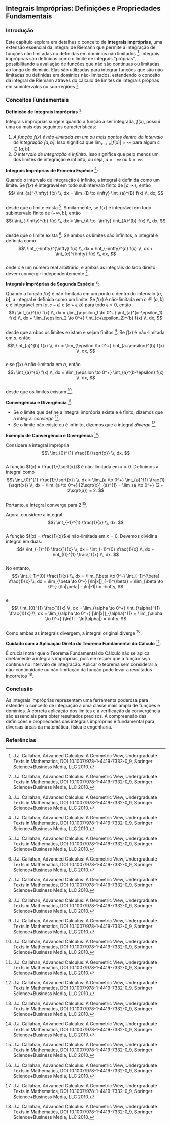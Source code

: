 ## Integrais Impróprias: Definições e Propriedades Fundamentais

### Introdução
Este capítulo explora em detalhes o conceito de **integrais impróprias**, uma extensão essencial da integral de Riemann que permite a integração de funções não limitadas ou definidas em domínios não limitados [^326]. Integrais impróprias são definidas como o limite de integrais "próprias", possibilitando a avaliação de funções que não são contínuas ou limitadas ao longo do domínio. Elas são utilizadas para integrar funções que são não-limitadas ou definidas em domínios não-limitados, estendendo o conceito da integral de Riemann através do cálculo de limites de integrais próprias em subintervalos ou sub-regiões [^326].

### Conceitos Fundamentais

**Definição de Integrais Impróprias** [^326]:

Integrais impróprias surgem quando a função a ser integrada, $f(x)$, possui uma ou mais das seguintes características:

1.  *A função $f(x)$ é não-limitada em um ou mais pontos dentro do intervalo de integração $[a, b]$*. Isso significa que $\lim_{x \to c} |f(x)| = \infty$ para algum $c \in [a, b]$.
2.  *O intervalo de integração é infinito*. Isso significa que pelo menos um dos limites de integração é infinito, ou seja, $a = -\infty$ ou $b = \infty$.

**Integrais Impróprias de Primeira Espécie** [^329]:

Quando o intervalo de integração é infinito, a integral é definida como um limite. Se $f(x)$ é integrável em todo subintervalo finito de $[a, \infty)$, então
$$\
\int_{a}^{\infty} f(x) \\, dx = \lim_{B \to \infty} \int_{a}^{B} f(x) \\, dx,
$$\
desde que o limite exista [^329]. Similarmente, se $f(x)$ é integrável em todo subintervalo finito de $(-\infty, b]$, então
$$\
\int_{-\infty}^{b} f(x) \\, dx = \lim_{A \to -\infty} \int_{A}^{b} f(x) \\, dx,
$$\
desde que o limite exista [^329]. Se ambos os limites são infinitos, a integral é definida como
$$\
\int_{-\infty}^{\infty} f(x) \\, dx = \int_{-\infty}^{c} f(x) \\, dx + \int_{c}^{\infty} f(x) \\, dx,
$$\
onde $c$ é um número real arbitrário, e ambas as integrais do lado direito devem convergir independentemente [^329].

**Integrais Impróprias de Segunda Espécie** [^328]:

Quando a função $f(x)$ é não-limitada em um ponto $c$ dentro do intervalo $[a, b]$, a integral é definida como um limite. Se $f(x)$ é não-limitada em $c \in (a, b)$ e é integrável em $[a, c-\epsilon]$ e $[c+\epsilon, b]$ para todo $\epsilon > 0$, então
$$\
\int_{a}^{b} f(x) \\, dx = \lim_{\epsilon_1 \to 0^+} \int_{a}^{c-\epsilon_1} f(x) \\, dx + \lim_{\epsilon_2 \to 0^+} \int_{c+\epsilon_2}^{b} f(x) \\, dx,
$$\
desde que ambos os limites existam e sejam finitos [^328]. Se $f(x)$ é não-limitada em $a$, então
$$\
\int_{a}^{b} f(x) \\, dx = \lim_{\epsilon \to 0^+} \int_{a+\epsilon}^{b} f(x) \\, dx,
$$\
e se $f(x)$ é não-limitada em $b$, então
$$\
\int_{a}^{b} f(x) \\, dx = \lim_{\epsilon \to 0^+} \int_{a}^{b-\epsilon} f(x) \\, dx,
$$\
desde que os limites existam [^328].

**Convergência e Divergência** [^327]:

*   Se o limite que define a integral imprópria existe e é finito, dizemos que a integral *converge* [^327].
*   Se o limite não existe ou é infinito, dizemos que a integral *diverge* [^327].

**Exemplo de Convergência e Divergência** [^327]:

Considere a integral imprópria
$$\
\int_{0}^{1} \frac{1}{\sqrt{x}} \\, dx.
$$\
A função $f(x) = \frac{1}{\sqrt{x}}$ é não-limitada em $x = 0$. Definimos a integral como
$$\
\int_{0}^{1} \frac{1}{\sqrt{x}} \\, dx = \lim_{a \to 0^+} \int_{a}^{1} \frac{1}{\sqrt{x}} \\, dx = \lim_{a \to 0^+} [2\sqrt{x}]_{a}^{1} = \lim_{a \to 0^+} (2 - 2\sqrt{a}) = 2.
$$\
Portanto, a integral converge para 2 [^327].

Agora, considere a integral
$$\
\int_{-1}^{1} \frac{1}{x} \\, dx.
$$\
A função $f(x) = \frac{1}{x}$ é não-limitada em $x = 0$. Devemos dividir a integral em duas:
$$\
\int_{-1}^{1} \frac{1}{x} \\, dx = \int_{-1}^{0} \frac{1}{x} \\, dx + \int_{0}^{1} \frac{1}{x} \\, dx.
$$\
No entanto,
$$\
\int_{-1}^{0} \frac{1}{x} \\, dx = \lim_{\beta \to 0^-} \int_{-1}^{\beta} \frac{1}{x} \\, dx = \lim_{\beta \to 0^-} [\ln|x|]_{-1}^{\beta} = \lim_{\beta \to 0^-} (\ln|\beta| - \ln|-1|) = -\infty,
$$\
e
$$\
\int_{0}^{1} \frac{1}{x} \\, dx = \lim_{\alpha \to 0^+} \int_{\alpha}^{1} \frac{1}{x} \\, dx = \lim_{\alpha \to 0^+} [\ln|x|]_{\alpha}^{1} = \lim_{\alpha \to 0^+} (\ln|1| - \ln|\alpha|) = \infty.
$$\
Como ambas as integrais divergem, a integral original diverge [^328].

**Cuidado com a Aplicação Direta do Teorema Fundamental do Cálculo** [^328]:

É crucial notar que o Teorema Fundamental do Cálculo não se aplica diretamente a integrais impróprias, pois ele requer que a função seja contínua no intervalo de integração. Aplicar o teorema sem considerar a não-continuidade ou não-limitação da função pode levar a resultados incorretos [^328].

### Conclusão

As integrais impróprias representam uma ferramenta poderosa para estender o conceito de integração a uma classe mais ampla de funções e domínios. A correta aplicação dos limites e a verificação da convergência são essenciais para obter resultados precisos. A compreensão das definições e propriedades das integrais impróprias é fundamental para diversas áreas da matemática, física e engenharia.

### Referências
[^326]: J.J. Callahan, Advanced Calculus: A Geometric View, Undergraduate Texts in Mathematics, DOI 10.1007/978-1-4419-7332-0_9, Springer Science+Business Media, LLC 2010.
[^327]: J.J. Callahan, Advanced Calculus: A Geometric View, Undergraduate Texts in Mathematics, DOI 10.1007/978-1-4419-7332-0_9, Springer Science+Business Media, LLC 2010.
[^328]: J.J. Callahan, Advanced Calculus: A Geometric View, Undergraduate Texts in Mathematics, DOI 10.1007/978-1-4419-7332-0_9, Springer Science+Business Media, LLC 2010.
[^329]: J.J. Callahan, Advanced Calculus: A Geometric View, Undergraduate Texts in Mathematics, DOI 10.1007/978-1-4419-7332-0_9, Springer Science+Business Media, LLC 2010.
<!-- END -->